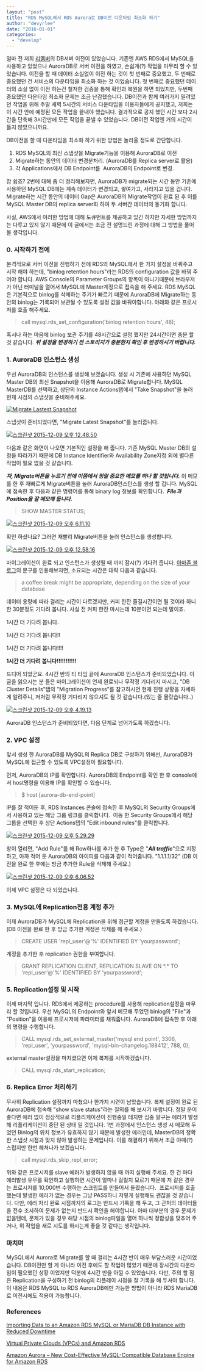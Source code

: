 ```yaml
---
layout: "post"
title: "RDS MySQL에서 RDS Aurora로 DB이전 다운타임 최소화 하기"
author: "devyrlee"
date: "2016-01-01"
categories: 
  - "develop"
---
```


얼마 전 저희 [리멤버](http://rememberapp.co.kr)의 DB서버 이전이 있었습니다. 기존엔 AWS RDS에서 MySQL을 사용하고 있었으나 AuroraDB로 서버 이전을 하였고, 손쉽게(?) 작업을 마무리 할 수 있었습니다. 이전을 할 때 데이터 소실없이 이전 하는 것이 첫 번째로 중요했고, 두 번째로 중요했던 건 서비스의 다운타임을 최소화 하는 것 이었습니다. 첫 번째로 중요했던 데이터의 소실 없이 이전 하는건 철저한 검증을 통해 확인과 복원을 하면 되었지만, 두번째 중요했던 다운타임 최소화 문제는 조금 난감했습니다. DB이전과 함께 여러가지 밀려있던 작업을 위해 주말 새벽 5시간의 서비스 다운타임을 이용자들에게 공지했고, 저희는 이 시간 안에 예정된 모든 작업을 끝내야 했습니다. 결과적으로 공지 했던 시간 보다 2시간을 단축해 3시간만에 모든 작업을 끝낼 수 있었습니다. DB이전 작업엔 거의 시간이 들지 않았으니까요.

DB이전을 할 때 다운타임을 최소화 하기 위한 방법은 놀라울 정도로 간단합니다.

1. RDS MySQL의 최신 스냅샷을 Migrate기능을 이용해 AuroraDB로 이전
2. Migrate하는 동안의 데이터 변경분처리. (AuroraDB를 Replica server로 활용)
3. 각 Applications에서 DB Endpoint를  AuroraDB의 Endpoint로 변경.

참 쉽죠? 2번에 대해 좀 더 정리해보자면, AuroraDB가 migrate되는 시간 동안 기존에 사용하던 MySQL DB에는 계속 데이터가 변경되고, 쌓여가고, 사라지고 있을 겁니다. Migrate하는 시간 동안의 데이터 Gap은 AuroraDB의 Migrate작업이 완료 된 후 이를 MySQL Master DB의 replica server화 하여 두 서버간 데이터의 동기화 합니다.

사실, AWS에서 이러한 방법에 대해 도큐먼트를 제공하고 있긴 하지만 자세한 방법까지는 다루고 있지 않기 때문에 이 글에서는 조금 전 설명드린 과정에 대해 그 방법을 풀어 볼 생각입니다.

### 0\. 시작하기 전에

본격적으로 서버 이전을 진행하기 전에 RDS의 MySQL에서 한 가지 설정을 바꿔주고 시작 해야 하는데, "binlog retention hours"라는 RDS의 configuration 값을 바꿔 주어야 합니다. AWS Console의 Parameter Groups의 항목이 아니기때문에 브라우저가 아닌 터미널을 열어서 MySQL에 Master계정으로 접속을 해 주세요. RDS MySQL은 기본적으로 binlog를 삭제하는 주기가 빠르기 때문에 AuroraDB에 Migrate하는 동안의 binlog는 기록되어 보관될 수 있도록 설정 값을 바꿔야합니다. 아래와 같은 프로시저를 호출 해주세요.

> call mysql.rds\_set\_configuration('binlog retention hours', 48);

혹시나 하는 마음에 binlog 보관 주기를 48시간으로 설정 했지만 24시간이면 충분 할 것 같습니다. **_위 설정을 변경하기 전 스토리지가 충분한지 확인 후 변경하시기 바랍니다._**

### 1\. AuroraDB 인스턴스 생성

우선 AuroraDB의 인스턴스를 생성해 보겠습니다. 생성 시 기존에 사용하던 MySQL Master DB의 최신 Snapshot을 이용해 AuroraDB로 Migrate합니다. MySQL MasterDB를 선택하고, 상단의 Instance Actions탭에서 "Take Snapshot"을 눌러 현재 시점의 스냅샷을 준비해주세요.

[![Migrate Lastest Snapshot](/assets/post/images/스크린샷-2015-12-09-오후-12.45.08.png)](https://blog.dramancompany.com/wp-content/uploads/2015/12/스크린샷-2015-12-09-오후-12.45.08.png)

스냅샷이 준비되었다면, "Migrate Latest Snapshot"를 눌러줍니다.

[![스크린샷 2015-12-09 오후 12.48.50](/assets/post/images/스크린샷-2015-12-09-오후-12.48.50.png)](https://blog.dramancompany.com/wp-content/uploads/2015/12/스크린샷-2015-12-09-오후-12.48.50.png)

다음과 같은 화면이 나오면 기본적인 설정을 해 줍니다. 기존 MySQL Master DB의 설정을 따라가기 때문에 DB Instance Identifier와 Availability Zone지정 외에 별다른 작업이 필요 없을 것 같습니다.

_**자, Migrate버튼을 누르기 전에 이쯤에서 정말 중요한 메모를 하나 할 것입니다.**_ 이 메모를 한 후 재빠르게 Migrate버튼을 눌러 AuroraDB인스턴스를 생성 할 겁니다. MySQL에 접속한 후 다음과 같은 명령어를 통해 binary log 정보를 확인합니다.  _**File과 Position을 잘 메모해 둡니다.**_

> SHOW MASTER STATUS;

[![스크린샷 2015-12-09 오후 6.11.10](/assets/post/images/스크린샷-2015-12-09-오후-6.11.10.png)](https://blog.dramancompany.com/wp-content/uploads/2015/12/스크린샷-2015-12-09-오후-6.11.10.png)

확인 하셨나요? 그러면 재빨리 Migrate버튼을 눌러 인스턴스를 생성합니다.

[![스크린샷 2015-12-09 오후 12.58.16](/assets/post/images/스크린샷-2015-12-09-오후-12.58.16.png)](https://blog.dramancompany.com/wp-content/uploads/2015/12/스크린샷-2015-12-09-오후-12.58.16.png)

마이그레이션이 완료 되고 인스턴스가 생성될 때 까지 잠시(?) 기다려 줍니다. [아마존 블로그](https://aws.amazon.com/ko/blogs/aws/now-available-amazon-aurora/)의 문구를 인용해보자면, 소요되는 시간은 대략 다음과 같습니다.

> a coffee break might be appropriate, depending on the size of your database

데이터 용량에 따라 걸리는 시간이 다르겠지만, 커피 한잔 즐길시간이면 될 것이라 하니 한 30분정도 기다려 봅니다. 사실 전 커피 한잔 마시는데 10분이면 되는데 말이죠.

1시간 더 기다려 봅니다.

1시간 더 기다려 봅니다!!

1시간 더 기다려 봅니다!!!!

**1시간 더 기다려 봅니다!!!!!!!!!!!**

드디어 되었군요. 4시간 반의 티 타임 끝에 AuroraDB 인스턴스가 준비되었습니다. 이 글을 읽으시는 분 들은 마이그레이션이 언제 완료되나 무작정 기다리지 마시고, "DB Cluster Details"탭의 "Migration Progress"를 참고하시면 현재 진행 상황을 자세하게 알려주니, 저처럼 무작정 기다리지 않으셔도 될 것 같습니다.(있는 줄 몰랐습니다..)

[![스크린샷 2015-12-09 오후 4.19.13](/assets/post/images/스크린샷-2015-12-09-오후-4.19.13.png)](https://blog.dramancompany.com/wp-content/uploads/2015/12/스크린샷-2015-12-09-오후-4.19.13.png)

AuroraDB 인스턴스가 준비되었다면, 다음 단계로 넘어가도록 하겠습니다.

### 2\. VPC 설정

앞서 생성 한 AuroraDB를 MySQL의 Replica DB로 구성하기 위해선, AuroraDB가 MySQL에 접근할 수 있도록 VPC설정이 필요합니다.

먼저, AuroraDB의 IP를 확인합니다. AuroraDB의 Endpoint를 확인 한 후 console에서 host명령을 이용해 IP를 확인할 수 있습니다.

> $ host \[aurora-db-end-point\]

IP를 잘 적어둔 후, RDS Instances 콘솔에 접속한 후 MySQL의 Security Groups에서 사용하고 있는 해당 그룹 링크를 클릭합니다.  이동 한 Security Groups에서 해당 그룹을 선택한 후 상단 Actions탭의 "Edit inbound rules"를 클릭합니다.

[![스크린샷 2015-12-09 오후 5.29.29](/assets/post/images/스크린샷-2015-12-09-오후-5.29.29.png)](https://blog.dramancompany.com/wp-content/uploads/2015/12/스크린샷-2015-12-09-오후-5.29.29.png)

창이 열리면, "Add Rule"를 해 Row하나를 추가 한 후 Type은 "_**All traffic**_"으로 지정하고, 아까 적어 둔 AuroraDB의 아이피를 다음과 같이 적어줍니다. "1.1.1.1/32" (DB 이전을 완료 한 후에는 방금 추가한 Rule을 삭제해 주세요.)

[![스크린샷 2015-12-09 오후 6.06.52](/assets/post/images/스크린샷-2015-12-09-오후-6.06.52.png)](https://blog.dramancompany.com/wp-content/uploads/2015/12/스크린샷-2015-12-09-오후-6.06.52.png)

이제 VPC 설정은 다 되었습니다.

### 3\. MySQL에 Replication전용 계정 추가

이제 AuroraDB가 MySQL에 Replication을 위해 접근할 계정을 만들도록 하겠습니다. (DB 이전을 완료 한 후 방금 추가한 계정은 삭제를 해 주세요.)

> CREATE USER 'repl\_user'@'%' IDENTIFIED BY 'yourpassword';

계정을 추가한 후 replication 권한을 부여합니다.

> GRANT REPLICATION CLIENT, REPLICATION SLAVE ON \*.\* TO 'repl\_user'@'%' IDENTIFIED BY 'yourpassword';

### 5\. Replication설정 및 시작

이제 마지막 입니다. RDS에서 제공하는 procedure를 사용해 replication설정을 마무리 할 것입니다. 우선 MySQL의 Endpoint와 앞서 메모해 두었던 binlog의 "File"과 "Position"을 이용해 프로시저에 파라미터를 채워줍니다. AuroraDB에 접속한 후 아래의 명령을 수행합니다.

> CALL mysql.rds\_set\_external\_master('mysql end point', 3306, 'repl\_user', 'yourpassword', 'mysql-bin-changelog.188412', 788, 0);

external master설정을 마치셨으면 이제 복제를 시작하겠습니다.

> CALL mysql.rds\_start\_replication;

### 6\. Replica Error 처리하기

무사히 Replication 설정까지 마쳤으나 한가지 시련이 남았습니다. 복제 설정이 완료 된 AuroraDB에 접속해 "show slave status"라는 질의를 해 보시기 바랍니다. 정말 운이 좋다면 에러 없이 정상적으로 리플리케이션이 진행중일 테지만 십중 팔구는 에러가 발생해 리플리케이션이 중단 된 상태 일 것입니다. 1번 과정에서 인스턴스 생성 시 메모해 두었던 Binlog의 위치 정보가 유효하지 않기 때문에 발생한 에러인데, MasterDB의 정확한 스냅샷 시점과 맞지 않아 발생하는 문제입니다. 이를 해결하기 위해서 조금 야매(?) 스럽지만 한번 헤쳐나가 보겠습니다.

> call mysql.rds\_skip\_repl\_error;

위와 같은 프로시저를 slave 에러가 발생하지 않을 때 까지 실행해 주세요. 한 건 마다 에러발생 유무를 확인하고 실행하면 시간이 얼마나 걸릴지 모르기 때문에 저 같은 경우는 프로시저를 10,000번 수행하는 스크립트를 만들어서 돌렸습니다.  프로시저를 호출했는데 발생한 에러가 없는 경우는 그냥 PASS하니 저렇게 실행해도 괜찮을 것 같습니다. 다만, 에러 처리 완료 시점까지의 로그는 반드시 기록을 해 두고, 그 근처의 데이터들을 전수 조사하여 문제가 없는지 반드시 확인을 해야합니다. 아마 대부분의 경우 문제가 없을텐데, 문제가 있을 경우 해당 시점의 binlog파일을 열어 하나씩 정합성을 맞추어 주거나, 위 작업을 새로 시도를 하시는게 좋을 것 같다는 생각입니다.

### 마치며

MySQL에서 Aurora로 Migrate를 할 때 걸리는 4시간 반이 매우 부담스러운 시간이었습니다. DB이전만 할 게 아니라 이전 후에도 할 작업이 많았기 때문에 장시간의 다운타임이 필요했던 상황 이었지만 덕분에 4시간 반을 아낄 수 있었습니다. 다만, 주의 할 점은 Replication을 구성하기 전 binlog의 리플레이 시점을 잘 기록을 해 두셔야 합니다. 이 내용은 RDS MySQL to RDS AuroraDB에만 가능한 방법이 아니라 RDS MariaDB로 이전시에도 적용이 가능합니다.

### References

[Importing Data to an Amazon RDS MySQL or MariaDB DB Instance with Reduced Downtime](https://docs.aws.amazon.com/AmazonRDS/latest/UserGuide/MySQL.Procedural.Importing.NonRDSRepl.html)

[Virtual Private Clouds (VPCs) and Amazon RDS](https://docs.aws.amazon.com/AmazonRDS/latest/UserGuide/USER_VPC.html)

[Amazon Aurora – New Cost-Effective MySQL-Compatible Database Engine for Amazon RDS](https://aws.amazon.com/ko/blogs/aws/highly-scalable-mysql-compat-rds-db-engine/)
